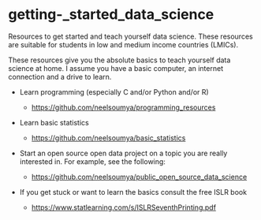 # getting-_started_data_science


Resources to get started and teach yourself data science. These resources are suitable for students in low and medium income countries (LMICs). 

These resources give you the absolute basics to teach yourself data science at home. I assume you have a basic computer, an internet connection and a drive to learn.

* Learn programming (especially C and/or Python and/or R)

    * https://github.com/neelsoumya/programming_resources 

* Learn basic statistics

    * https://github.com/neelsoumya/basic_statistics

* Start an open source open data project on a topic you are really interested in. For example, see the following:

    * https://github.com/neelsoumya/public_open_source_data_science




* If you get stuck or want to learn the basics consult the free ISLR book

    * https://www.statlearning.com/s/ISLRSeventhPrinting.pdf
